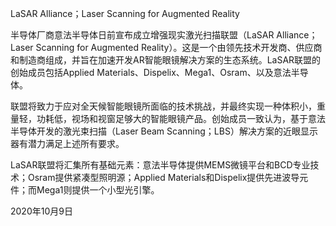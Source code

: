 LaSAR Alliance；Laser Scanning for Augmented Reality


半导体厂商意法半导体日前宣布成立增强现实激光扫描联盟（LaSAR Alliance；Laser Scanning for Augmented Reality）。这是一个由领先技术开发商、供应商和制造商组成，并旨在加速开发AR智能眼镜解决方案的生态系统。LaSAR联盟的创始成员包括Applied Materials、Dispelix、Mega1、Osram、以及意法半导体。

联盟将致力于应对全天候智能眼镜所面临的技术挑战，并最终实现一种体积小，重量轻，功耗低，视场和视窗足够大的智能眼镜产品。创始成员一致认为，基于意法半导体开发的激光束扫描（Laser Beam Scanning；LBS）解决方案的近眼显示器有潜力满足上述所有要求。

LaSAR联盟将汇集所有基础元素：意法半导体提供MEMS微镜平台和BCD专业技术；Osram提供紧凑型照明源；Applied Materials和Dispelix提供先进波导元件；而Mega1则提供一个小型光引擎。


2020年10月9日